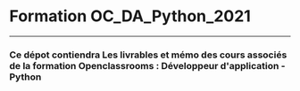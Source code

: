 # Formation OC_DA_Python_2021
***
### Ce dépot contiendra Les livrables et mémo des cours associés de la formation Openclassrooms : Développeur d'application - Python
